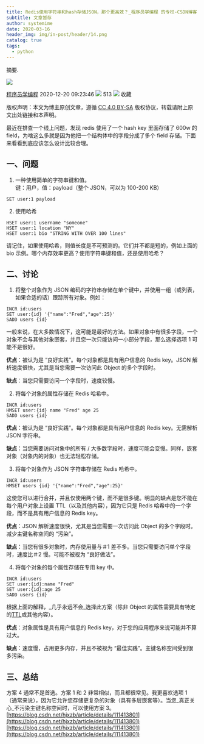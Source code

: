 ```yaml
---
title: Redis使用字符串和hash存储JSON，那个更高效？_程序员学编程 的专栏-CSDN博客
subtitle: 文章暂存
author: systemime
date: 2020-03-16
header_img: img/in-post/header/14.png
catalog: true
tags:
  - python
---
```

摘要.

<!-- more -->
![](https://csdnimg.cn/release/blogv2/dist/pc/img/original.png)

[程序员学编程](https://blog.csdn.net/hjxzb) 2020-12-20 09:23:46 ![](https://csdnimg.cn/release/blogv2/dist/pc/img/articleReadEyes.png)
 513 ![](https://csdnimg.cn/release/blogv2/dist/pc/img/tobarCollect.png)
 收藏 

版权声明：本文为博主原创文章，遵循 [CC 4.0 BY-SA](http://creativecommons.org/licenses/by-sa/4.0/) 版权协议，转载请附上原文出处链接和本声明。

最近在排查一个线上问题，发现 redis 使用了一个 hash key 里面存储了 600w 的 field，为啥这么多就是因为他把一个结构体中的字段分成了多个 field 存储。下面来看看到底应该怎么设计比较合理。

## 一、问题

1.  一种使用简单的字符串键和值。  
    键：用户，值：payload（整个 JSON，可以为 100-200 KB）

```shell
SET user:1 payload

```

2.  使用哈希

```shell
HSET user:1 username "someone" 
HSET user:1 location "NY" 
HSET user:1 bio "STRING WITH OVER 100 lines"

```

请记住，如果使用哈希，则值长度是不可预测的。它们并不都是短的，例如上面的 bio 示例。哪个内存效率更高？使用字符串键和值，还是使用哈希？

## 二、讨论

1.  将整个对象作为 JSON 编码的字符串存储在单个键中，并使用一组（或列表，如果合适的话）跟踪所有对象。例如：

```shell
INCR id:users
SET user:{id} '{"name":"Fred","age":25}'
SADD users {id}

```

一般来说，在大多数情况下，这可能是最好的方法。如果对象中有很多字段，一个对象不会与其他对象嵌套，并且您一次只能访问一小部分字段，那么选择选项 1 可能不是很好。

**优点**：被认为是 “良好实践”。每个对象都是具有用户信息的 Redis key。JSON 解析速度很快，尤其是当您需要一次访问此 Object 的多个字段时。

**缺点**：当您只需要访问一个字段时，速度较慢。

2.  将每个对象的属性存储在 Redis 哈希中。

```shell
INCR id:users
HMSET user:{id} name "Fred" age 25
SADD users {id}

```

**优点**：被认为是 “良好实践”。每个对象都是具有用户信息的 Redis key。无需解析 JSON 字符串。

**缺点**：当您需要访问对象中的所有 / 大多数字段时，速度可能会变慢。同样，嵌套对象（对象内的对象）也无法轻松存储。

3.  将每个对象作为 JSON 字符串存储在 Redis 哈希中。

```shell
INCR id:users
HMSET users {id} '{"name":"Fred","age":25}'

```

这使您可以进行合并，并且仅使用两个键，而不是很多键。明显的缺点是您不能在每个用户对象上设置 TTL（以及其他内容），因为它只是 Redis 哈希中的一个字段，而不是具有用户信息的 Redis key。

**优点**：JSON 解析速度很快，尤其是当您需要一次访问此 Object 的多个字段时。减少主键名称空间的 “污染”。

**缺点**：当您有很多对象时，内存使用量与＃1 差不多。当您只需要访问单个字段时，速度比＃2 慢。可能不被视为 “良好做法”。

4.  将每个对象的每个属性存储在专用 key 中。

```shell
INCR id:users
SET user:{id}:name "Fred"
SET user:{id}:age 25
SADD users {id}

```

根据上面的解释，_几乎永远不会_选择此方案（除非 Object 的属性需要具有特定的[TTL](http://redis.io/commands/expire)或其他内容）。

**优点**：对象属性是具有用户信息的 Redis key，对于您的应用程序来说可能并不算过大。

**缺点**：速度慢，占用更多内存，并且不被视为 “最佳实践”。主键名称空间受到很多污染。

## 三、总结

方案 4 通常不是首选。方案 1 和 2 非常相似，而且都很常见。我更喜欢选项 1（通常来说），因为它允许您存储更复杂的对象（具有多层嵌套等）。当您_真正关心_不污染主键名称空间时，可以使用方案 3。 
 [https://blog.csdn.net/hjxzb/article/details/111413801](https://blog.csdn.net/hjxzb/article/details/111413801) 
 [https://blog.csdn.net/hjxzb/article/details/111413801](https://blog.csdn.net/hjxzb/article/details/111413801)
